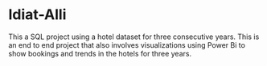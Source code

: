 # Idiat-Alli
This a SQL project using a hotel dataset for three consecutive years. This is an end to end project that also involves visualizations using Power Bi to show bookings and trends in the hotels for three years.
